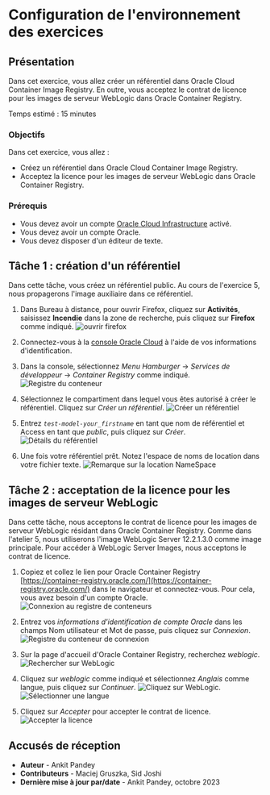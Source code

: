 # Configuration de l'environnement des exercices

## Présentation

Dans cet exercice, vous allez créer un référentiel dans Oracle Cloud Container Image Registry. En outre, vous acceptez le contrat de licence pour les images de serveur WebLogic dans Oracle Container Registry.

Temps estimé : 15 minutes

### Objectifs

Dans cet exercice, vous allez :

*   Créez un référentiel dans Oracle Cloud Container Image Registry.
*   Acceptez la licence pour les images de serveur WebLogic dans Oracle Container Registry.

### Prérequis

*   Vous devez avoir un compte [Oracle Cloud Infrastructure](https://cloud.oracle.com/en_US/cloud-infrastructure) activé.
*   Vous devez avoir un compte Oracle.
*   Vous devez disposer d'un éditeur de texte.

## Tâche 1 : création d'un référentiel

Dans cette tâche, vous créez un référentiel public. Au cours de l'exercice 5, nous propagerons l'image auxiliaire dans ce référentiel.

1.  Dans Bureau à distance, pour ouvrir Firefox, cliquez sur **Activités**, saisissez **Incendie** dans la zone de recherche, puis cliquez sur **Firefox** comme indiqué. ![ouvrir firefox](images/open-firefox.png)
    
2.  Connectez-vous à la [console Oracle Cloud](https://cloud.oracle.com) à l'aide de vos informations d'identification.
    
3.  Dans la console, sélectionnez _Menu Hamburger_ -> _Services de développeur_ -> _Container Registry_ comme indiqué. ![Registre du conteneur](images/container-registry.png)
    
4.  Sélectionnez le compartiment dans lequel vous êtes autorisé à créer le référentiel. Cliquez sur _Créer un référentiel_. ![Créer un référentiel](images/create-repository.png)
    
5.  Entrez _`test-model-your_firstname`_ en tant que nom de référentiel et Access en tant que _public_, puis cliquez sur _Créer_. ![Détails du référentiel](images/repository-details.png)
    
6.  Une fois votre référentiel prêt. Notez l'espace de noms de location dans votre fichier texte. ![Remarque sur la location NameSpace](images/tenancy-namespace.png)
    

## Tâche 2 : acceptation de la licence pour les images de serveur WebLogic

Dans cette tâche, nous acceptons le contrat de licence pour les images de serveur WebLogic résidant dans Oracle Container Registry. Comme dans l'atelier 5, nous utiliserons l'image WebLogic Server 12.2.1.3.0 comme image principale. Pour accéder à WebLogic Server Images, nous acceptons le contrat de licence.

1.  Copiez et collez le lien pour Oracle Container Registry [https://container-registry.oracle.com/](https://container-registry.oracle.com/) dans le navigateur et connectez-vous. Pour cela, vous avez besoin d'un compte Oracle. ![Connexion au registre de conteneurs](images/container-registry-sign-in.png)
    
2.  Entrez vos _informations d'identification de compte Oracle_ dans les champs Nom utilisateur et Mot de passe, puis cliquez sur _Connexion_. ![Registre du conteneur de connexion](images/login-container-registry.png)
    
3.  Sur la page d'accueil d'Oracle Container Registry, recherchez _weblogic_. ![Rechercher sur WebLogic](images/search-weblogic.png)
    
4.  Cliquez sur _weblogic_ comme indiqué et sélectionnez _Anglais_ comme langue, puis cliquez sur _Continuer_. ![Cliquez sur WebLogic.](images/click-weblogic.png) ![Sélectionner une langue](images/select-language.png)
    
5.  Cliquez sur _Accepter_ pour accepter le contrat de licence. ![Accepter la licence](images/accept-license.png)
    

## Accusés de réception

*   **Auteur** - Ankit Pandey
*   **Contributeurs** - Maciej Gruszka, Sid Joshi
*   **Dernière mise à jour par/date** - Ankit Pandey, octobre 2023